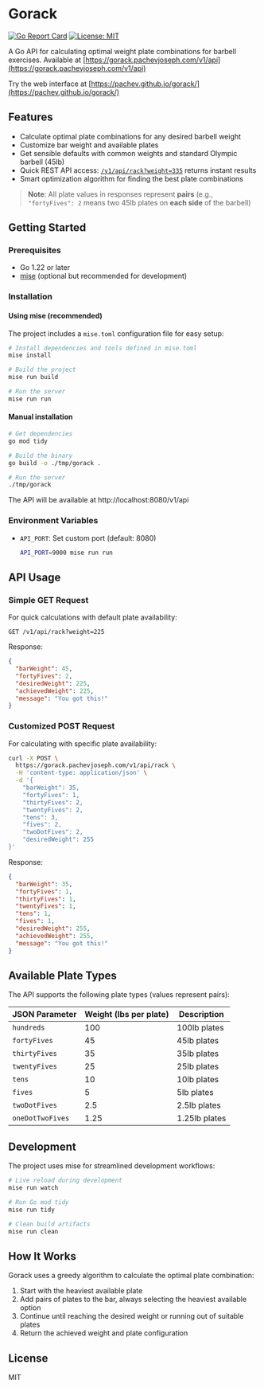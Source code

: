 # Gorack

[![Go Report Card](https://goreportcard.com/badge/github.com/pachev/gorack)](https://goreportcard.com/report/github.com/pachev/gorack)
[![License: MIT](https://img.shields.io/badge/License-MIT-yellow.svg)](https://opensource.org/licenses/MIT)

A Go API for calculating optimal weight plate combinations for barbell exercises. Available at [https://gorack.pachevjoseph.com/v1/api](https://gorack.pachevjoseph.com/v1/api)

Try the web interface at [https://pachev.github.io/gorack/](https://pachev.github.io/gorack/)

## Features

* Calculate optimal plate combinations for any desired barbell weight
* Customize bar weight and available plates
* Get sensible defaults with common weights and standard Olympic barbell (45lb)
* Quick REST API access: [`/v1/api/rack?weight=335`](https://gorack.pachevjoseph.com/v1/api/rack?weight=335) returns instant results
* Smart optimization algorithm for finding the best plate combinations

> **Note**: All plate values in responses represent **pairs** (e.g., `"fortyFives": 2` means two 45lb plates on **each side** of the barbell)

## Getting Started

### Prerequisites

* Go 1.22 or later
* [mise](https://github.com/jdx/mise) (optional but recommended for development)

### Installation

#### Using mise (recommended)

The project includes a `mise.toml` configuration file for easy setup:

```bash
# Install dependencies and tools defined in mise.toml
mise install

# Build the project
mise run build

# Run the server
mise run run
```

#### Manual installation

```bash
# Get dependencies
go mod tidy

# Build the binary
go build -o ./tmp/gorack .

# Run the server
./tmp/gorack
```

The API will be available at http://localhost:8080/v1/api

### Environment Variables

* `API_PORT`: Set custom port (default: 8080)
  ```bash
  API_PORT=9000 mise run run
  ```

## API Usage

### Simple GET Request

For quick calculations with default plate availability:

```
GET /v1/api/rack?weight=225
```

Response:
```json
{
  "barWeight": 45,
  "fortyFives": 2,
  "desiredWeight": 225,
  "achievedWeight": 225,
  "message": "You got this!"
}
```

### Customized POST Request

For calculating with specific plate availability:

```bash
curl -X POST \
  https://gorack.pachevjoseph.com/v1/api/rack \
  -H 'content-type: application/json' \
  -d '{
    "barWeight": 35,
    "fortyFives": 1,
    "thirtyFives": 2,
    "twentyFives": 2,
    "tens": 3,
    "fives": 2,
    "twoDotFives": 2,
    "desiredWeight": 255
}'
```

Response:
```json
{
  "barWeight": 35,
  "fortyFives": 1,
  "thirtyFives": 1,
  "twentyFives": 1,
  "tens": 1,
  "fives": 1,
  "desiredWeight": 255,
  "achievedWeight": 255,
  "message": "You got this!"
}
```

## Available Plate Types

The API supports the following plate types (values represent pairs):

| JSON Parameter | Weight (lbs per plate) | Description |
|----------------|------------------------|-------------|
| `hundreds` | 100 | 100lb plates |
| `fortyFives` | 45 | 45lb plates |
| `thirtyFives` | 35 | 35lb plates |
| `twentyFives` | 25 | 25lb plates |
| `tens` | 10 | 10lb plates |
| `fives` | 5 | 5lb plates |
| `twoDotFives` | 2.5 | 2.5lb plates |
| `oneDotTwoFives` | 1.25 | 1.25lb plates |

## Development

The project uses mise for streamlined development workflows:

```bash
# Live reload during development
mise run watch

# Run Go mod tidy
mise run tidy

# Clean build artifacts
mise run clean
```

## How It Works

Gorack uses a greedy algorithm to calculate the optimal plate combination:

1. Start with the heaviest available plate
2. Add pairs of plates to the bar, always selecting the heaviest available option
3. Continue until reaching the desired weight or running out of suitable plates
4. Return the achieved weight and plate configuration

## License

MIT

